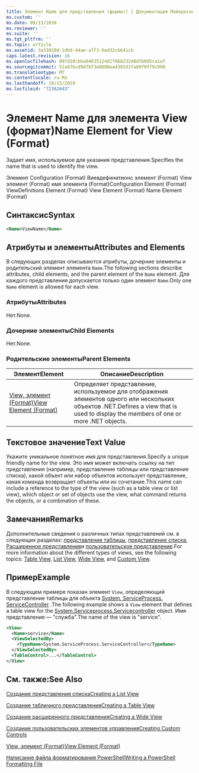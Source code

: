 ```yaml
---
title: Элемент Name для представления (формат) | Документация Майкрософт
ms.custom: ''
ms.date: 09/13/2016
ms.reviewer: ''
ms.suite: ''
ms.tgt_pltfrm: ''
ms.topic: article
ms.assetid: 3a31010d-1db9-44ae-a7f3-6ed32cb641cb
caps.latest.revision: 16
ms.openlocfilehash: 097d20cb6a04635124d1f96823248df6095ca1af
ms.sourcegitcommit: 52a67bcd9d7bf3e8600ea4302d1fa8970ff9c998
ms.translationtype: MT
ms.contentlocale: ru-RU
ms.lasthandoff: 10/15/2019
ms.locfileid: "72362643"
---
```

# <a name="name-element-for-view-format"></a><span data-ttu-id="9d3c3-102">Элемент Name для элемента View (формат)</span><span class="sxs-lookup"><span data-stu-id="9d3c3-102">Name Element for View (Format)</span></span>

<span data-ttu-id="9d3c3-103">Задает имя, используемое для указания представления.</span><span class="sxs-lookup"><span data-stu-id="9d3c3-103">Specifies the name that is used to identify the view.</span></span>

<span data-ttu-id="9d3c3-104">Элемент Configuration (Format) Виевдефинитионс элемент (Format) View элемент (Format) имя элемента (Format)</span><span class="sxs-lookup"><span data-stu-id="9d3c3-104">Configuration Element (Format) ViewDefinitions Element (Format) View Element (Format) Name Element (Format)</span></span>

## <a name="syntax"></a><span data-ttu-id="9d3c3-105">Синтаксис</span><span class="sxs-lookup"><span data-stu-id="9d3c3-105">Syntax</span></span>

```xml
<Name>ViewName</Name>
```

## <a name="attributes-and-elements"></a><span data-ttu-id="9d3c3-106">Атрибуты и элементы</span><span class="sxs-lookup"><span data-stu-id="9d3c3-106">Attributes and Elements</span></span>

<span data-ttu-id="9d3c3-107">В следующих разделах описываются атрибуты, дочерние элементы и родительский элемент элемента `Name`.</span><span class="sxs-lookup"><span data-stu-id="9d3c3-107">The following sections describe attributes, child elements, and the parent element of the `Name` element.</span></span> <span data-ttu-id="9d3c3-108">Для каждого представления допускается только один элемент `Name`.</span><span class="sxs-lookup"><span data-stu-id="9d3c3-108">Only one `Name` element is allowed for each view.</span></span>

### <a name="attributes"></a><span data-ttu-id="9d3c3-109">Атрибуты</span><span class="sxs-lookup"><span data-stu-id="9d3c3-109">Attributes</span></span>

<span data-ttu-id="9d3c3-110">Нет.</span><span class="sxs-lookup"><span data-stu-id="9d3c3-110">None.</span></span>

### <a name="child-elements"></a><span data-ttu-id="9d3c3-111">Дочерние элементы</span><span class="sxs-lookup"><span data-stu-id="9d3c3-111">Child Elements</span></span>

<span data-ttu-id="9d3c3-112">Нет.</span><span class="sxs-lookup"><span data-stu-id="9d3c3-112">None.</span></span>

### <a name="parent-elements"></a><span data-ttu-id="9d3c3-113">Родительские элементы</span><span class="sxs-lookup"><span data-stu-id="9d3c3-113">Parent Elements</span></span>

|<span data-ttu-id="9d3c3-114">Элемент</span><span class="sxs-lookup"><span data-stu-id="9d3c3-114">Element</span></span>|<span data-ttu-id="9d3c3-115">Описание</span><span class="sxs-lookup"><span data-stu-id="9d3c3-115">Description</span></span>|
|-------------|-----------------|
|[<span data-ttu-id="9d3c3-116">View, элемент (Format)</span><span class="sxs-lookup"><span data-stu-id="9d3c3-116">View Element (Format)</span></span>](./view-element-format.md)|<span data-ttu-id="9d3c3-117">Определяет представление, используемое для отображения элементов одного или нескольких объектов .NET.</span><span class="sxs-lookup"><span data-stu-id="9d3c3-117">Defines a view that is used to display the members of one or more .NET objects.</span></span>|

## <a name="text-value"></a><span data-ttu-id="9d3c3-118">Текстовое значение</span><span class="sxs-lookup"><span data-stu-id="9d3c3-118">Text Value</span></span>

<span data-ttu-id="9d3c3-119">Укажите уникальное понятное имя для представления.</span><span class="sxs-lookup"><span data-stu-id="9d3c3-119">Specify a unique friendly name for the view.</span></span> <span data-ttu-id="9d3c3-120">Это имя может включать ссылку на тип представления (например, представление таблицы или представление списка), какой объект или набор объектов использует представление, какая команда возвращает объекты или их сочетание.</span><span class="sxs-lookup"><span data-stu-id="9d3c3-120">This name can include a reference to the type of the view (such as a table view or list view), which object or set of objects use the view, what command returns the objects, or a combination of these.</span></span>

## <a name="remarks"></a><span data-ttu-id="9d3c3-121">Замечания</span><span class="sxs-lookup"><span data-stu-id="9d3c3-121">Remarks</span></span>

<span data-ttu-id="9d3c3-122">Дополнительные сведения о различных типах представлений см. в следующих разделах: [представление таблицы](./creating-a-table-view.md), [представление списка](./creating-a-list-view.md), [Расширенное представление](./creating-a-wide-view.md)и [пользовательское представление](./creating-custom-controls.md).</span><span class="sxs-lookup"><span data-stu-id="9d3c3-122">For more information about the different types of views, see the following topics: [Table View](./creating-a-table-view.md), [List View](./creating-a-list-view.md), [Wide View](./creating-a-wide-view.md), and [Custom View](./creating-custom-controls.md).</span></span>

## <a name="example"></a><span data-ttu-id="9d3c3-123">Пример</span><span class="sxs-lookup"><span data-stu-id="9d3c3-123">Example</span></span>

<span data-ttu-id="9d3c3-124">В следующем примере показан элемент `View`, определяющий представление таблицы для объекта [System. ServiceProcess. ServiceController](/dotnet/api/System.ServiceProcess.ServiceController) .</span><span class="sxs-lookup"><span data-stu-id="9d3c3-124">The following example shows a `View` element that defines a table view for the [System.Serviceprocess.Servicecontroller](/dotnet/api/System.ServiceProcess.ServiceController) object.</span></span> <span data-ttu-id="9d3c3-125">Имя представления — "служба".</span><span class="sxs-lookup"><span data-stu-id="9d3c3-125">The name of the view is "service".</span></span>

```xml
<View>
  <Name>service</Name>
  <ViewSelectedBy>
    <TypeName>System.ServiceProcess.ServiceController</TypeName>
  </ViewSelectedBy>
  <TableControl>...</TableControl>
</View>

```

## <a name="see-also"></a><span data-ttu-id="9d3c3-126">См. также:</span><span class="sxs-lookup"><span data-stu-id="9d3c3-126">See Also</span></span>

[<span data-ttu-id="9d3c3-127">Создание представления списка</span><span class="sxs-lookup"><span data-stu-id="9d3c3-127">Creating a List View</span></span>](./creating-a-list-view.md)

[<span data-ttu-id="9d3c3-128">Создание табличного представления</span><span class="sxs-lookup"><span data-stu-id="9d3c3-128">Creating a Table View</span></span>](./creating-a-table-view.md)

[<span data-ttu-id="9d3c3-129">Создание расширенного представления</span><span class="sxs-lookup"><span data-stu-id="9d3c3-129">Creating a Wide View</span></span>](./creating-a-wide-view.md)

[<span data-ttu-id="9d3c3-130">Создание пользовательских элементов управления</span><span class="sxs-lookup"><span data-stu-id="9d3c3-130">Creating Custom Controls</span></span>](./creating-custom-controls.md)

[<span data-ttu-id="9d3c3-131">View, элемент (Format)</span><span class="sxs-lookup"><span data-stu-id="9d3c3-131">View Element (Format)</span></span>](./view-element-format.md)

[<span data-ttu-id="9d3c3-132">Написание файла форматирования PowerShell</span><span class="sxs-lookup"><span data-stu-id="9d3c3-132">Writing a PowerShell Formatting File</span></span>](./writing-a-powershell-formatting-file.md)
